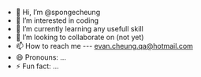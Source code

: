 - 👋 Hi, I’m @spongecheung
- 👀 I’m interested in coding
- 🌱 I’m currently learning any usefull skill
- 💞️ I’m looking to collaborate on (not yet)
- 📫 How to reach me --- evan.cheung.qa@hotmail.com
- 😄 Pronouns: ...
- ⚡ Fun fact: ...

<!---
spongecheung/spongecheung is a ✨ special ✨ repository because its `README.md` (this file) appears on your GitHub profile.
You can click the Preview link to take a look at your changes.
--->
